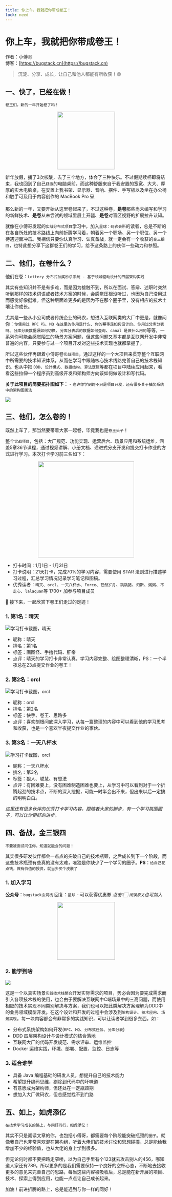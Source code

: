```yaml
---
title: 你上车，我就把你带成卷王！
lock: need
---
```


# 你上车，我就把你带成卷王！

作者：小傅哥
<br/>博客：[https://bugstack.cn](https://bugstack.cn)

> 沉淀、分享、成长，让自己和他人都能有所收获！😄

## 一、快了，已经在做！

`卷王们，新的一年开始卷了吗！`

<div align="center">
    <img src="https://bugstack.cn/images/article/about/about-220128-05.png?raw=true" width="180px">
</div>

新年放假，捅了3次核酸，去了三个地方，体会了三种快乐。不过假期续杯即将结束，我也回到了自己`舒服`的电脑桌前，而这种舒服来自于我安置的宽宽、大大、厚厚的实木电脑桌，在安置上我书架、显示器、音响、摆件、手写板以及坐在办公椅和触手可及用于内容创作的 MacBook Pro 💻

那么新的一年，又要开始从这里卷起来了，不过这种卷，**是卷**那些尚未编写和学习的新鲜技术、**是卷**从未尝试的领域里展土开疆、**是卷**对盲区视野的扩展拉升认知。

就像在小傅哥发起的`实战分布式项目`学习中，加入`星球：码农会所`的读者，总是不断的在各自所处的技术路线上向前折腾学习着，朝着另一个职场、另一个职位、另一个待遇迎面冲击。我相信只要你认真学习、认真备战，就一定会有一个收获的`金三银四`，也特此想分享下这群卷王们的学习，给予这条路上的伙伴一些动力和参照。

## 二、他们，在卷什么？

他们在卷：`Lottery 分布式抽奖秒杀系统 - 基于领域驱动设计的四层架构实践`

其实有些知识并不是有多难，而是因为接触不到，所以在面试、答辩、述职时突然听到那样的技术词语或者技术方案的时候，会感觉压根没听过，也因为自己没用过而感觉好像挺难。但这种层面难更多的是因为不在那个圈子里，没有相应的技术土壤让你成长。

尤其是一些从小公司或者传统企业的码农，想进入互联网类的大厂中更是，就像问你：`你使用过 RPC 吗`、`MQ 在这里的作用是什么`、`你的幂等是如何设计的`、`你用过分库分表吗`、`分库分表数据源如何切换`、`分库分表后的数据如何查询`、`canal 是做什么用的`等等，一系列你可能会感觉陌生的场景方案问题，但这些问题又基本都是互联网开发中非常普遍的内容，只要参与过一个项目开发对这些技术实现也就都掌握了。

所以这些伙伴再跟着小傅哥卷`实战项目`，通过这样的一个大项目来贯穿整个互联网中所需要的技术知识体系，从而在学习中跟随核心技术线路完善自己的技术栈知识。也从中把 `DDD`、`设计模式`、`数据结构`、`算法逻辑`等都在项目中陆续应用起来，看看这些拉伸一个程序员到高级开发和架构师方向该如何做设计和写代码。

**关于此项目的简要拓扑图如下：** - `也许你学到的不只是项目开发，还有很多关于抽奖系统中的架构图画法`

![](https://bugstack.cn/images/article/about/about-220207-01.png)

## 三、他们，怎么卷的！

既然上车了，那当然要带着大家一起卷，毕竟我也是`卷王头子`！

整个`实战项目`，包括：大厂规范、功能实现、运营后台、场景应用和系统运维，涵盖5章36节课程，通过视频讲解、小册文档、递进式分支开发和提交打卡作业的方式进行学习。本次打卡学习前三名如下：

<div align="center">
    <img src="https://bugstack.cn/images/article/about/about-220207-02.png" width="300px">
</div>

- 打卡时间：1月1日 - 1月31日
- 打卡说明：21天打卡，完成70%的学习内容，需要使用 STAR 法则进行描述学习过程，汇总学习情况记录学习笔记和图稿。
- 优秀读者：`晴天`、`orcl`、`一天八杯水`、`Force`、`苍然岁月`、`跳跳猪`、`归斯`、`粥粥`、`不走心`、`lalaquan`等 1700+ 加参与项目成员

👣 接下来，一起欣赏下卷王们走过的足迹！

### 1. 第1名：晴天

![学习打卡截图，晴天](https://bugstack.cn/images/article/about/about-220207-03.png)

- 昵称：晴天
- 排名：第1名
- 标签：画图怪、手撸代码、肝帝
- 点评：晴天的学习打卡非常认真，学习内容完整、绘图整理清晰，PS：一个半夜总在23点提交作业的卷王！

### 2. 第2名：orcl

![学习打卡截图，orcl](https://bugstack.cn/images/article/about/about-220207-04.png)

- 昵称：orcl
- 排名：第2名
- 标签：快手、卷王、思路多
- 点评：喜欢刨根问底深入学习，从每一篇整理的内容中可以看到他的学习思考和收获，也是一个喜欢半夜提交作业的家伙。

### 3. 第3名：一天八杯水

![学习打卡截图，orcl](https://bugstack.cn/images/article/about/about-220207-05.png)

- 昵称：一天八杯水
- 排名：第3名
- 标签：狠人、聪慧、有想法
- 点评：有困难要上，没有困难制造困难也要上，从学习中可以看到对于一个折腾起劲的技术点，不断的深入挖掘，可能一时半会出不来，但出来以后一定搞的明明白白。

*这里还有很多伙伴的优秀打卡学习内容，跟随者大家的脚步，有一个学习氛围圈子，可以让你更好的进步。* 

## 四、备战，金三银四

`不要被面试问住你，知道就能会的问题！`

其实很多研发伙伴都会一点点的突破自己的技术瓶颈，之后成长到下一个阶段，而这些技术瓶颈有些真的没有太难，唯独是你缺少了一个学习的圈子。**PS**：`给自己花点钱，做有价值的投资，就当少买个皮肤了`

### 1. 加入学习

**公众号**：`bugstack虫洞栈` 回复：`星球` - 可以获得优惠券 *点击👇🏻 `阅读原文`也可加入*

<div align="center">
    <img src="https://bugstack.cn/images/personal/qrcode.png?raw=true" width="180px">
</div>

### 2. 能学到啥

![](https://bugstack.cn/images/article/project/lottery/Part-2/1-02.png)

这是一个以真实场景`实践技术栈整合`开发实际需求的项目，势必会因为要完成需求而引入各项技术栈的使用，也会由于要解决互联网中C端场景中的三高问题，而使用相应的技术实现不同类别解决与方案，我们也可以把此类解决方案理解为DDD中的业务领域模型开发。在这个设计和开发的过程中会涉及到`架构设计`、`技术应用`、`场景实现`，每一块内容都会有非常多的实践知识，可以让读者学到很多东西，如：

- 分布式系统架构如何开发(`RPC`、`MQ`、`分布式任务`、`分库分表`)
- DDD 四层架构设计与设计模式的结合落地
- 互联网大厂的代码开发规范、需求评审、运维监控
- Docker 运维实践，环境、部署、配置、监控、日志等

### 3. 适合谁学

- 具备 Java 编程基础的研发人员，想提升自己的技术能力
- 希望提升编码思维，剔除到代码中的坏味道
- 有意愿成为架构师，但还处在一定瓶颈期
- 想加入大厂做码农，但总感觉找不到门路

## 五、如上，如虎添亿

`在技术学习成长的路上，与同好同行，如虎添亿！`

其实不只是阅读文章的你，也包括小傅哥，都需要每个阶段能突破瓶颈的`圈子`。就像我自己也非常喜欢混在架构组，听着大佬们的技术讨论和思想碰撞，总是能给我增加不少的经验值，也从大佬的身上学到很多。

但无论何时都不要把路走窄喽，以为自己手里有个123就去攻击别人的456，哪知道人家还有789。所以更多的是我们需要保持一个良好的空杯心态，不断地去接收更多的意见来完善自己的思路，每当这些内容被吸收后，总是能在新开展的项目、技术、探索上得到应用，也能一点点让自己成长起来。

加油！前进折腾的路上，总是能遇到与你一样的同好！